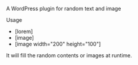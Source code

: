 A WordPress plugin for random text and image

Usage

 * [lorem]
 * [image]
 * [image width="200" height="100"]

It will fill the random contents or images at runtime.
